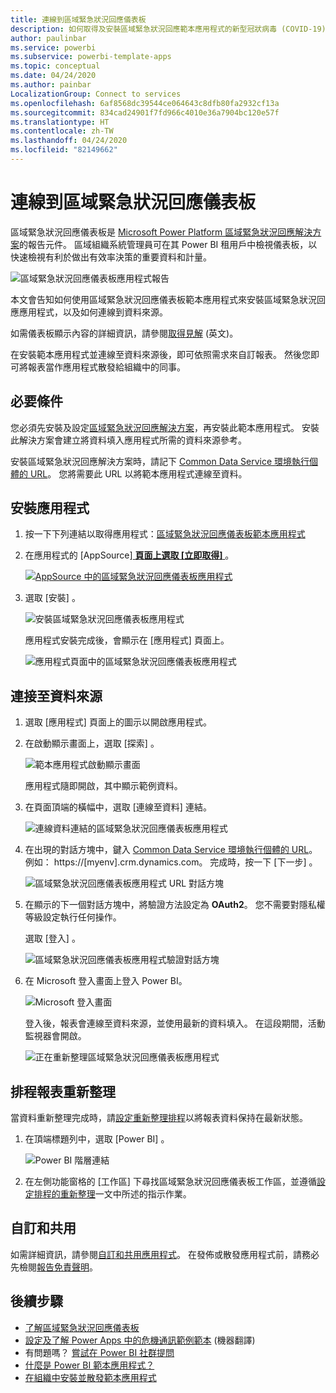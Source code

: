 ```yaml
---
title: 連線到區域緊急狀況回應儀表板
description: 如何取得及安裝區域緊急狀況回應範本應用程式的新型冠狀病毒 (COVID-19) 決策支援儀表板，以及如何連線至資料
author: paulinbar
ms.service: powerbi
ms.subservice: powerbi-template-apps
ms.topic: conceptual
ms.date: 04/24/2020
ms.author: painbar
LocalizationGroup: Connect to services
ms.openlocfilehash: 6af8568dc39544ce064643c8dfb80fa2932cf13a
ms.sourcegitcommit: 834cad24901f7fd966c4010e36a7904bc120e57f
ms.translationtype: HT
ms.contentlocale: zh-TW
ms.lasthandoff: 04/24/2020
ms.locfileid: "82149662"
---
```

# <a name="connect-to-the-regional-emergency-response-dashboard"></a>連線到區域緊急狀況回應儀表板
區域緊急狀況回應儀表板是 [Microsoft Power Platform 區域緊急狀況回應解決方案](https://docs.microsoft.com/powerapps/sample-apps/regional-emergency-response/overview)的報告元件。 區域組織系統管理員可在其 Power BI 租用戶中檢視儀表板，以快速檢視有利於做出有效率決策的重要資料和計量。

![區域緊急狀況回應儀表板應用程式報告](media/service-connect-to-regional-emergency-response/service-regional-emergency-response-app-report.png)

本文會告知如何使用區域緊急狀況回應儀表板範本應用程式來安裝區域緊急狀況回應應用程式，以及如何連線到資料來源。

如需儀表板顯示內容的詳細資訊，請參閱[取得見解](https://docs.microsoft.com/powerapps/sample-apps/regional-emergency-response/portals-admin-reporting#get-insights) (英文)。

在安裝範本應用程式並連線至資料來源後，即可依照需求來自訂報表。 然後您即可將報表當作應用程式散發給組織中的同事。

## <a name="prerequisites"></a>必要條件

您必須先安裝及設定[區域緊急狀況回應解決方案](https://docs.microsoft.com/powerapps/sample-apps/regional-emergency-response/deploy)，再安裝此範本應用程式。 安裝此解決方案會建立將資料填入應用程式所需的資料來源參考。

安裝區域緊急狀況回應解決方案時，請記下 [Common Data Service 環境執行個體的 URL](https://docs.microsoft.com/powerapps/sample-apps/regional-emergency-response/deploy#step-5-configure-and-publish-power-bi-dashboard)。 您將需要此 URL 以將範本應用程式連線至資料。

## <a name="install-the-app"></a>安裝應用程式

1. 按一下下列連結以取得應用程式：[區域緊急狀況回應儀表板範本應用程式](https://appsource.microsoft.com/product/power-bi/powerapps_cxo.regional_response)

1. 在應用程式的 [AppSource][ **頁面上選取 [立即取得]** ](https://appsource.microsoft.com/product/power-bi/powerapps_cxo.regional_response)。

    [![AppSource 中的區域緊急狀況回應儀表板應用程式](media/service-connect-to-regional-emergency-response/service-regional-emergency-response-app-appsource-get-it-now.png)](https://appsource.microsoft.com/product/power-bi/powerapps_cxo.regional_response)

1. 選取 [安裝]  。 

    ![安裝區域緊急狀況回應儀表板應用程式](media/service-connect-to-regional-emergency-response/service-regional-emergency-response-select-install.png)

    應用程式安裝完成後，會顯示在 [應用程式] 頁面上。

   ![應用程式頁面中的區域緊急狀況回應儀表板應用程式](media/service-connect-to-regional-emergency-response/service-regional-emergency-response-app-apps-page-icon.png)

## <a name="connect-to-data-sources"></a>連接至資料來源

1. 選取 [應用程式] 頁面上的圖示以開啟應用程式。

1. 在啟動顯示畫面上，選取 [探索]  。

   ![範本應用程式啟動顯示畫面](media/service-connect-to-regional-emergency-response/service-regional-emergency-response-app-splash-screen.png)

   應用程式隨即開啟，其中顯示範例資料。

1. 在頁面頂端的橫幅中，選取 [連線至資料]  連結。

   ![連線資料連結的區域緊急狀況回應儀表板應用程式](media/service-connect-to-regional-emergency-response/service-regional-emergency-response-app-connect-data.png)

1. 在出現的對話方塊中，鍵入 [Common Data Service 環境執行個體的 URL](https://docs.microsoft.com/powerapps/sample-apps/emergency-response/deploy-configure#publish-the-power-bi-dashboard)。 例如： https://[myenv].crm.dynamics.com。 完成時，按一下 [下一步]  。

   ![區域緊急狀況回應儀表板應用程式 URL 對話方塊](media/service-connect-to-regional-emergency-response/service-regional-emergency-response-app-url-dialog.png)

1. 在顯示的下一個對話方塊中，將驗證方法設定為 **OAuth2**。 您不需要對隱私權等級設定執行任何操作。

   選取 [登入]  。

   ![區域緊急狀況回應儀表板應用程式驗證對話方塊](media/service-connect-to-regional-emergency-response/service-regional-emergency-response-app-authentication-dialog.png)

1. 在 Microsoft 登入畫面上登入 Power BI。

   ![Microsoft 登入畫面](media/service-connect-to-regional-emergency-response/service-regional-emergency-response-app-microsoft-login.png)

   登入後，報表會連線至資料來源，並使用最新的資料填入。 在這段期間，活動監視器會開啟。

   ![正在重新整理區域緊急狀況回應儀表板應用程式](media/service-connect-to-regional-emergency-response/service-regional-emergency-response-app-refresh-monitor.png)

## <a name="schedule-report-refresh"></a>排程報表重新整理

當資料重新整理完成時，請[設定重新整理排程](../refresh-scheduled-refresh.md)以將報表資料保持在最新狀態。

1. 在頂端標題列中，選取 [Power BI]  。

   ![Power BI 階層連結](media/service-connect-to-regional-emergency-response/service-regional-emergency-response-app-powerbi-breadcrumb.png)

1. 在左側功能窗格的 [工作區]  下尋找區域緊急狀況回應儀表板工作區，並遵循[設定排程的重新整理](../refresh-scheduled-refresh.md)一文中所述的指示作業。

## <a name="customize-and-share"></a>自訂和共用

如需詳細資訊，請參閱[自訂和共用應用程式](../service-template-apps-install-distribute.md#customize-and-share-the-app)。 在發佈或散發應用程式前，請務必先檢閱[報告免責聲明](https://docs.microsoft.com/powerapps/sample-apps/regional-emergency-response/overview#disclaimer)。

## <a name="next-steps"></a>後續步驟
* [了解區域緊急狀況回應儀表板](https://docs.microsoft.com/powerapps/sample-apps/regional-emergency-response/portals-admin-reporting#get-insights)
* [設定及了解 Power Apps 中的危機通訊範例範本](https://docs.microsoft.com/powerapps/maker/canvas-apps/sample-crisis-communication-app) (機器翻譯)
* 有問題嗎？ [嘗試在 Power BI 社群提問](https://community.powerbi.com/)
* [什麼是 Power BI 範本應用程式？](../service-template-apps-overview.md)
* [在組織中安裝並散發範本應用程式](../service-template-apps-install-distribute.md)

